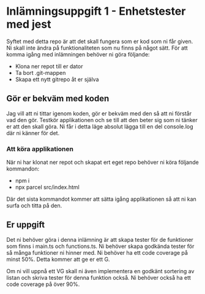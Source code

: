 # Inlämningsuppgift 1 - Enhetstester med jest

Syftet med detta repo är att det skall fungera som er kod som ni får given. Ni skall inte ändra på funktionaliteten som nu finns på något sätt. För att komma igång med inlämningen behöver ni göra följande:

- Klona ner repot till er dator
- Ta bort .git-mappen
- Skapa ett nytt gitrepo åt er själva

## Gör er bekväm med koden

Jag vill att ni tittar igenom koden, gör er bekväm med den så att ni förstår vad den gör. Testkör applikationen och se till att den beter sig som ni tänker er att den skall göra. Ni får i detta läge absolut lägga till en del console.log där ni känner för det.

### Att köra applikationen

När ni har klonat ner repot och skapat ert eget repo behöver ni köra följande kommandon:

- npm i
- npx parcel src/index.html

Där det sista kommandot kommer att sätta igång applikationen så att ni kan surfa och titta på den. 

## Er uppgift

Det ni behöver göra i denna inlämning är att skapa tester för de funktioner som finns i main.ts och functions.ts. Ni behöver skapa godkända tester för så många funktioner ni hinner med. Ni behöver ha ett code coverage på minst 50%. Detta kommer att ge er ett G.

Om ni vill uppnå ett VG skall ni även implementera en godkänt sortering av listan och skriva tester för denna funktion också. Ni behöver också ha ett code coverage på över 90%.